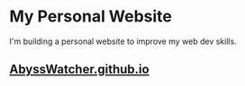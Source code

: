 # My Personal Website
  I'm building a personal website to improve my web dev skills.
## [AbyssWatcher.github.io](AbyssWatcher.github.io)
